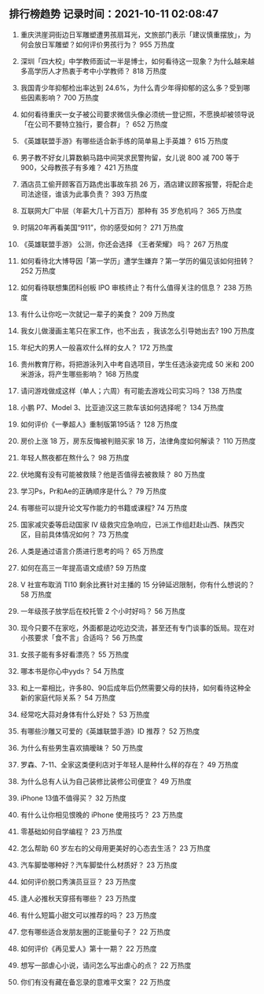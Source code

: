 
## 排行榜趋势 记录时间：2021-10-11 02:08:47
  
  1. 重庆洪崖洞街边日军雕塑遭男孩扇耳光，文旅部门表示「建议慎重摆放」，为何会放日军雕塑？如何评价男孩行为？ 955 万热度
    
  2. 深圳「四大校」中学教师面试一半是博士，如何看待这一现象？为什么越来越多高学历人才热衷于考中小学教师？ 818 万热度
    
  3. 我国青少年抑郁检出率达到 24.6%，为什么青少年得抑郁的这么多？受到哪些因素影响？ 700 万热度
    
  4. 如何看待重庆一女子被公司要求微信头像必须统一登记照，不愿换却被领导说「在公司不要特立独行，要合群」？ 652 万热度
    
  5. 《英雄联盟手游》有哪些适合新手练的简单易上手英雄？ 615 万热度
    
  6. 男子教不好女儿算数躺马路中间哭求民警拘留，女儿说 800 减 700 等于 900，父母教孩子有多难？ 421 万热度
    
  7. 酒店员工偷开顾客百万路虎出事故车损 26 万，酒店建议顾客报警，将配合走司法途径，谁该为此事负责？ 393 万热度
    
  8. 互联网大厂中层（年薪大几十万百万）那种有 35 岁危机吗？ 365 万热度
    
  9. 时隔20年再看美国“911”，你的感受如何？ 271 万热度
    
  10. 《英雄联盟手游》 公测，你还会选择 《王者荣耀》 吗？ 267 万热度
    
  11. 如何看待北大博导因「第一学历」遭学生嫌弃？第一学历的偏见该如何扭转？ 252 万热度
    
  12. 如何看待联想集团科创板 IPO 审核终止？有什么值得关注的信息？ 238 万热度
    
  13. 有什么让你吃一次就记一辈子的美食？ 209 万热度
    
  14. 我女儿做漫画主笔只在家工作，也不出去 ，我该怎么引导她出去? 190 万热度
    
  15. 年纪大的男人一般喜欢什么样的女人？ 172 万热度
    
  16. 贵州教育厅称，将把游泳列入中考自选项目，学生任选泳姿完成 50 米和 200 米游泳，将产生哪些影响？ 168 万热度
    
  17. 请问游戏做成这样（单人；六周）有可能去游戏公司实习吗？ 138 万热度
    
  18. 小鹏 P7、Model 3、比亚迪汉这三款车该如何选择呢？ 134 万热度
    
  19. 如何评价《一拳超人》重制版第195话？ 128 万热度
    
  20. 房价上涨 18 万，房东反悔被判赔买家 18 万，法律角度如何解读？ 110 万热度
    
  21. 年轻人熬夜都在熬什么？ 98 万热度
    
  22. 伏地魔有没有可能被救赎？他是否值得去被救赎？ 80 万热度
    
  23. 学习Ps，Pr和Ae的正确顺序是什么？ 79 万热度
    
  24. 有哪些可以提升论文写作能力的书籍或课程? 74 万热度
    
  25. 国家减灾委等启动国家 Ⅳ 级救灾应急响应，已派工作组赶赴山西、陕西灾区，目前具体情况如何？ 73 万热度
    
  26. 人类是通过语言介质进行思考的吗？ 65 万热度
    
  27. 如何在高三一年提高语文成绩? 59 万热度
    
  28. V 社宣布取消 TI10 剩余比赛针对主播的 15 分钟延迟限制，你有什么想说的？ 58 万热度
    
  29. 一年级孩子放学后在校托管 2 个小时好吗？ 56 万热度
    
  30. 现今只要不在家吃，外面都是边吃边交流，甚至还有专门谈事的饭局。现在对小孩要求「食不言」合适吗？ 56 万热度
    
  31. 女孩子能有多好看漂亮？ 55 万热度
    
  32. 哪本书是你心中yyds？ 54 万热度
    
  33. 和上一辈相比，许多80、90后成年后仍然需要父母的扶持，如何看待这种全新的家庭代际关系？ 54 万热度
    
  34. 经常吃大蒜对身体有什么好处？ 53 万热度
    
  35. 有哪些沙雕又可爱的《英雄联盟手游》ID 推荐？ 52 万热度
    
  36. 为什么有些男生喜欢搞暧昧？ 50 万热度
    
  37. 罗森、7-11、全家这类便利店对于年轻人是种什么样的存在？ 49 万热度
    
  38. 为什么总有人认为自己装修比装修公司便宜？ 49 万热度
    
  39. iPhone 13值不值得买？ 32 万热度
    
  40. 有什么让你相见恨晚的 iPhone 使用技巧？ 23 万热度
    
  41. 零基础如何自学编程？ 23 万热度
    
  42. 怎么帮助 60 岁左右的父母用更美好的心态去生活？ 23 万热度
    
  43. 汽车脚垫哪种好？汽车脚垫什么材质好？ 23 万热度
    
  44. 如何评价脱口秀演员豆豆？ 23 万热度
    
  45. 逢人必推秋天穿搭有哪些？ 23 万热度
    
  46. 有什么短篇小甜文可以推荐的吗？ 23 万热度
    
  47. 您有哪些适合发朋友圈的正能量句子？ 22 万热度
    
  48. 如何评价《再见爱人》第十一期？ 22 万热度
    
  49. 想写一部虐心小说，请问怎么写出虐心的点？ 22 万热度
    
  50. 你们有没有藏在备忘录的意难平文案？ 22 万热度
    